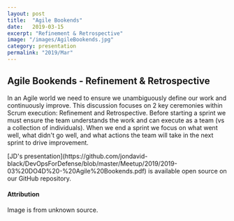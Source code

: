 ```yaml
---
layout: post
title:  "Agile Bookends"
date:   2019-03-15
excerpt: "Refinement & Retrospective"
image: "/images/AgileBookends.jpg"
category: presentation
permalink: "2019/Mar"
---
```


## Agile Bookends - Refinement & Retrospective

In an Agile world we need to ensure we unambiguously define our work and continuously improve.  This discussion
focuses on 2 key ceremonies within Scrum execution:  Refinement and Retrospective.  Before starting a sprint we must ensure the 
team understands the work and can execute as a team (vs a collection of individuals).  When we end a sprint we focus on what went well, what 
didn't go well, and what actions the team will take in the next sprint to drive improvement.
									

<div class="box" markdown="1">
[JD's presentation](https://github.com/jondavid-black/DevOpsForDefense/blob/master/Meetup/2019/2019-03%20DO4D%20-%20Agile%20Bookends.pdf) is available open source on our GitHub repository.
</div>

#### Attribution

Image is from unknown source.